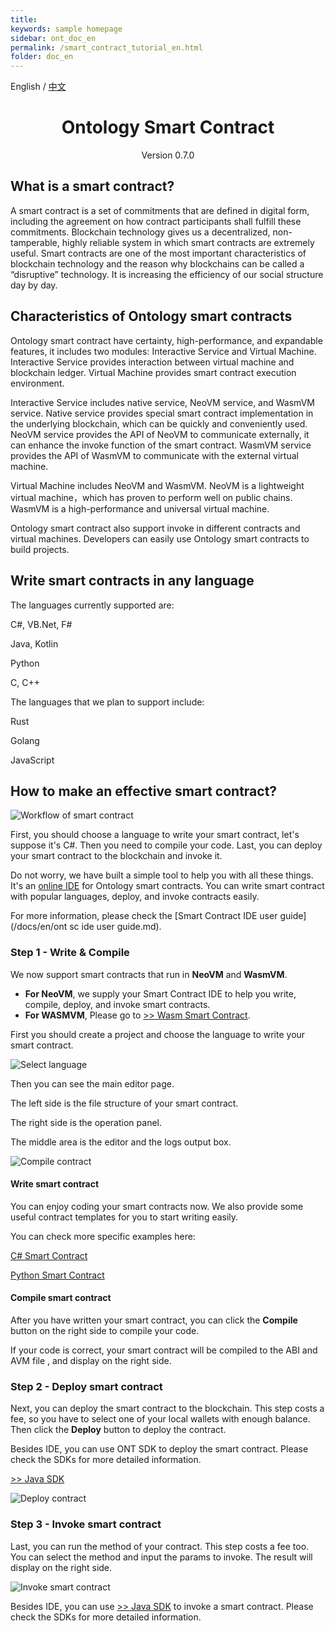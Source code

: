 ```yaml
---
title: 
keywords: sample homepage
sidebar: ont_doc_en
permalink: /smart_contract_tutorial_en.html
folder: doc_en
---
```


English / [中文](./smart_contract_tutorial_zh.html)

<h1 align="center">Ontology Smart Contract</h1>
<p align="center" class="version">Version 0.7.0 </p>

## What is a smart contract?

A smart contract is a set of commitments that are defined in digital form, including the agreement on how contract participants shall fulfill these commitments. Blockchain technology gives us a decentralized, non-tamperable, highly reliable system in which smart contracts are extremely useful. Smart contracts are one of the most important characteristics of blockchain technology and the reason why blockchains can be called a “disruptive” technology. It is increasing the efficiency of our social structure day by day.

## Characteristics of Ontology smart contracts

Ontology smart contract have certainty, high-performance, and expandable features, it includes two modules: Interactive Service and Virtual Machine. Interactive Service provides interaction between virtual machine and blockchain ledger. Virtual Machine provides smart contract execution environment.

Interactive Service includes native service, NeoVM service, and WasmVM service. Native service provides special smart contract implementation in the underlying blockchain, which can be quickly and conveniently used. NeoVM service provides the API of NeoVM to communicate externally, it can enhance the invoke function of the smart contract. WasmVM service provides the API of WasmVM to communicate with the external virtual machine.

Virtual Machine includes NeoVM and WasmVM. NeoVM is a lightweight virtual machine，which has proven to perform well on public chains. WasmVM is a high-performance and universal virtual machine.

Ontology smart contract also support invoke in different contracts and virtual machines. Developers can easily use Ontology smart contracts to build projects.
## Write smart contracts in any language

The languages currently supported are:

C#, VB.Net, F#

Java, Kotlin

Python

C, C++

The languages that we plan to support include:

Rust

Golang

JavaScript

## How to make an effective smart contract?

![Workflow of smart contract](https://s1.ax1x.com/2018/03/24/9q9vx1.png)

First, you should choose a language to write your smart contract, let's suppose it's C#. Then you need to compile your code. Last, you can deploy your smart contract to the blockchain and invoke it. 

Do not worry, we have built a simple tool to help you with all these things. It's an [online IDE](http://dev.ont.io/#/) for Ontology smart contracts. You can write smart contract with popular languages, deploy, and invoke contracts easily. 

For more information, please check the [Smart Contract IDE user guide](/docs/en/ont sc ide user guide.md).

### Step 1 - Write & Compile  

We now support smart contracts that run in **NeoVM** and **WasmVM**.


* **For NeoVM**, we supply your Smart Contract IDE to help you write, compile, deploy, and invoke smart contracts. 
* **For WASMVM**, Please go to [>> Wasm Smart Contract](README_wasm.md).

First you should create a project and choose the language to write your smart contract.

![Select language](https://s1.ax1x.com/2018/03/24/9bxJYR.png)

Then you can see the main editor page. 

The left side is the file structure of your smart contract.

The right side is the operation panel.

The middle area is the editor and the logs output box.

![Compile contract](https://s1.ax1x.com/2018/04/04/CpIdpR.png)

#### Write smart contract

You can enjoy coding your smart contracts now. We also provide some useful contract templates for you to start writing easily.

You can check more specific examples here:

[ C# Smart Contract](docs/en/csharp.md)

[Python Smart Contract](docs/en/python.md)

#### Compile smart contract

After you have written your smart contract, you can click the **Compile** button on the right side to compile your code. 

If your code is correct, your smart contract will be compiled to the ABI and AVM file , and display on the right side.



### Step 2 - Deploy smart contract

Next, you can deploy the smart contract to the blockchain. This step costs a fee, so you have to select one of your local wallets with enough balance. Then click the **Deploy** button to deploy the contract.

Besides IDE, you can use ONT SDK to deploy the smart contract. Please check the SDKs for more detailed information.

[>> Java SDK](https://opendoc.ont.io/javasdk/en/chapter5/smartcontract.html)


![Deploy contract](https://s1.ax1x.com/2018/04/04/CpIcAe.png)


### Step 3 - Invoke smart contract

Last, you can run the method of your contract. This step costs a fee too. You can select the method and  input the params to invoke. The result will display on the right side.

![Invoke smart contract](https://s1.ax1x.com/2018/04/04/CpoCEF.png)

Besides IDE, you can use [>> Java SDK](https://opendoc.ont.io/javasdk/en/chapter5/smartcontract.html) to invoke a smart contract. Please check the SDKs for more detailed information. 








